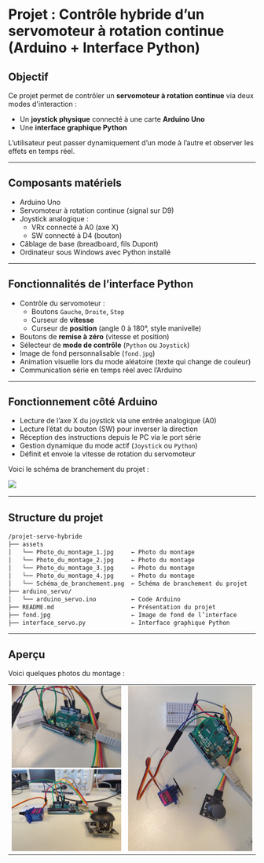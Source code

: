 # Projet : Contrôle hybride d’un servomoteur à rotation continue (Arduino + Interface Python)

## Objectif

Ce projet permet de contrôler un **servomoteur à rotation continue** via deux modes d'interaction :

- Un **joystick physique** connecté à une carte **Arduino Uno**
- Une **interface graphique Python**

L’utilisateur peut passer dynamiquement d’un mode à l’autre et observer les effets en temps réel.

---

## Composants matériels

- Arduino Uno  
- Servomoteur à rotation continue (signal sur D9)  
- Joystick analogique :
  - VRx connecté à A0 (axe X)
  - SW connecté à D4 (bouton)
- Câblage de base (breadboard, fils Dupont)
- Ordinateur sous Windows avec Python installé

---

## Fonctionnalités de l’interface Python

- Contrôle du servomoteur :
  - Boutons `Gauche`, `Droite`, `Stop`
  - Curseur de **vitesse**
  - Curseur de **position** (angle 0 à 180°, style manivelle)
- Boutons de **remise à zéro** (vitesse et position)
- Sélecteur de **mode de contrôle** (`Python` ou `Joystick`)
- Image de fond personnalisable (`fond.jpg`)
- Animation visuelle lors du mode aléatoire (texte qui change de couleur)
- Communication série en temps réel avec l’Arduino

---

## Fonctionnement côté Arduino

- Lecture de l’axe X du joystick via une entrée analogique (A0)
- Lecture l’état du bouton (SW) pour inverser la direction
- Réception des instructions depuis le PC via le port série
- Gestion dynamique du mode actif (`Joystick` ou `Python`)
- Définit et envoie la vitesse de rotation du servomoteur

Voici le schéma de branchement du projet :

  <img src="assets/Schéma_de_branchement.png" width="500">

---

## Structure du projet

```
/projet-servo-hybride
├── assets
│   └── Photo_du_montage_1.jpg     ← Photo du montage
│   └── Photo_du_montage_2.jpg     ← Photo du montage
│   └── Photo_du_montage_3.jpg     ← Photo du montage
│   └── Photo_du_montage_4.jpg     ← Photo du montage
│   └── Schéma_de_branchement.png  ← Schéma de branchement du projet
├── arduino_servo/
│   └── arduino_servo.ino          ← Code Arduino
├── README.md                      ← Présentation du projet
├── fond.jpg                       ← Image de fond de l’interface
├── interface_servo.py             ← Interface graphique Python
```

---

## Aperçu
Voici quelques photos du montage : 

<table>
  <tr>
    <td>
      <img src="assets/Photo_du_montage_1.jpg" width="480"><br>
      <img src="assets/Photo_du_montage_2.jpg" width="480">
    </td>
    <td>
      <img src="assets/Photo_du_montage_3.jpg" width="545">
    </td>
  </tr>
</table>
